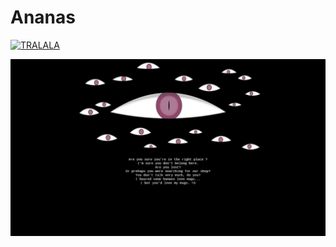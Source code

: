 # Ananas

[![TRALALA](https://img.youtube.com/vi/z13qnzUQwuI/0.jpg)](https://www.youtube.com/watch?v=z13qnzUQwuI)

![404](404.png)

